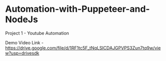 # Automation-with-Puppeteer-and-NodeJs

Project 1 - Youtube Automation

Demo Video Link -https://drive.google.com/file/d/1RF1tc5F_tNqLSICDAJGPVPS3Zun7tq9w/view?usp=drivesdk

